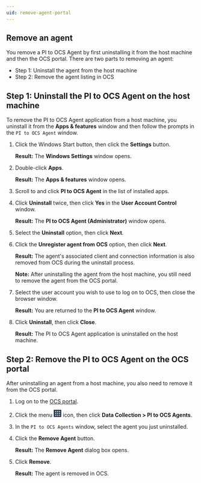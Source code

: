 ```yaml
---
uid: remove-agent-portal
---
```


## Remove an agent

You remove a PI to OCS Agent by first uninstalling it from the host machine and then the OCS portal. There are two parts to removing an agent:

* Step 1: Uninstall the agent from the host machine
* Step 2: Remove the agent listing in OCS  

## Step 1: Uninstall the PI to OCS Agent on the host machine

To remove the PI to OCS Agent application from a host machine, you uninstall it from the **Apps & features** window and then follow the prompts in the `PI to OCS Agent` window.

1. Click the Windows Start button, then click the **Settings** button.

   **Result:** The **Windows Settings** window opens.

2. Double-click **Apps**.

   **Result:** The **Apps & features** window opens.

3. Scroll to and click **PI to OCS Agent** in the list of installed apps.
 
1. Click **Uninstall** twice, then click **Yes** in the **User Account Control** window.

   **Result:** The **PI to OCS Agent (Administrator)** window opens.

5. Select the **Uninstall** option, then click **Next**.

6. Click the **Unregister agent from OCS** option, then click **Next**.

   **Result:** The agent's associated client and connection information is also removed from OCS during the uninstall process.

   **Note:** After uninstalling the agent from the host machine, you still need to remove the agent from the OCS portal. 

7. Select the user account you wish to use to log on to OCS, then close the browser window.

   **Result:** You are returned to the **PI to OCS Agent** window.

8. Click **Uninstall**, then click **Close**.

   **Result:** The PI to OCS Agent application is uninstalled on the host machine.

## Step 2: Remove the PI to OCS Agent on the OCS portal

After uninstalling an agent from a host machine, you also need to remove it from the OCS portal.

1. Log on to the [OCS portal](https://cloud.osisoft.com).
 
1. Click the menu ![ ](../..\images\waffle-button.png) icon, then click **Data Collection > PI to OCS Agents**.

1. In the `PI to OCS Agents` window, select the agent you just uninstalled.

1. Click the **Remove Agent** button.

   **Result:** The **Remove Agent** dialog box opens.

1. Click **Remove**.

   **Result:** The agent is removed in OCS.
